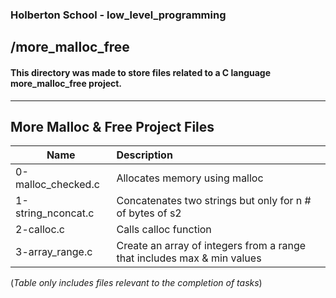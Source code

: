 ### Holberton School - low_level_programming 
## /more_malloc_free
#### This directory was made to store files related to a C language more_malloc_free project.
----------------------------------------------------------------------------------------------------------------
## More Malloc & Free Project Files
| Name          | Description   |
| ------------- |:--------------|
| 0-malloc_checked.c| Allocates memory using malloc|
| 1-string_nconcat.c| Concatenates two strings but only for n # of bytes of s2|
| 2-calloc.c| Calls calloc function|
| 3-array_range.c | Create an array of integers from a range that includes max & min values|

(*Table only includes files relevant to the completion of tasks*)

